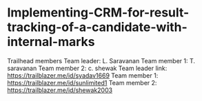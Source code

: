 # Implementing-CRM-for-result-tracking-of-a-candidate-with-internal-marks
Trailhead members
Team leader: L. Saravanan
Team member 1: T. saravanan
Team member 2: c. shewak
Team leader link: https://trailblazer.me/id/syadav1669
Team member 1: https://trailblazer.me/id/sunlimited1
Team member 2: https://trailblazer.me/id/shewak2003
